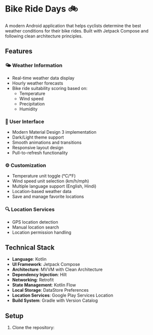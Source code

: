 # Bike Ride Days 🚲

A modern Android application that helps cyclists determine the best weather conditions for their bike rides. Built with Jetpack Compose and following clean architecture principles.

## Features

### 🌤️ Weather Information
- Real-time weather data display
- Hourly weather forecasts
- Bike ride suitability scoring based on:
  - Temperature
  - Wind speed
  - Precipitation
  - Humidity

### 📱 User Interface
- Modern Material Design 3 implementation
- Dark/Light theme support
- Smooth animations and transitions
- Responsive layout design
- Pull-to-refresh functionality

### ⚙️ Customization
- Temperature unit toggle (°C/°F)
- Wind speed unit selection (km/h/mph)
- Multiple language support (English, Hindi)
- Location-based weather data
- Save and manage favorite locations

### 🔍 Location Services
- GPS location detection
- Manual location search
- Location permission handling

## Technical Stack

- **Language**: Kotlin
- **UI Framework**: Jetpack Compose
- **Architecture**: MVVM with Clean Architecture
- **Dependency Injection**: Hilt
- **Networking**: Retrofit
- **State Management**: Kotlin Flow
- **Local Storage**: DataStore Preferences
- **Location Services**: Google Play Services Location
- **Build System**: Gradle with Version Catalog

## Setup

1. Clone the repository:
